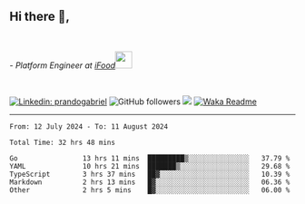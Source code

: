 <h2>Hi there  👋,</h2> </br>

<p><em>- Platform Engineer at <a href="https://www.ifood.com.br/">iFood</a><img src="https://media.giphy.com/media/WUlplcMpOCEmTGBtBW/giphy.gif" width="30"> 
</em></p></br>


[![Linkedin: prandogabriel](https://img.shields.io/badge/-prandogabriel-blue?style=flat-square&logo=Linkedin&logoColor=white&link=https://www.linkedin.com/in/prandogabriel/)](https://www.linkedin.com/in/prandogabriel)
![GitHub followers](https://img.shields.io/github/followers/prandogabriel?label=Follow&style=social)
![](https://visitor-badge.glitch.me/badge?page_id=prandogabriel.prandogabriel)
[![Waka Readme](https://github.com/prandogabriel/prandogabriel/actions/workflows/update-stats.yml.yml/badge.svg)](https://github.com/prandogabriel/prandogabriel/actions/workflows/update-stats.yml.yml)

---

<!--START_SECTION:waka-->

```golang
From: 12 July 2024 - To: 11 August 2024

Total Time: 32 hrs 48 mins

Go                13 hrs 11 mins  █████████▒░░░░░░░░░░░░░░░   37.79 %
YAML              10 hrs 21 mins  ███████▒░░░░░░░░░░░░░░░░░   29.68 %
TypeScript        3 hrs 37 mins   ██▓░░░░░░░░░░░░░░░░░░░░░░   10.39 %
Markdown          2 hrs 13 mins   █▓░░░░░░░░░░░░░░░░░░░░░░░   06.36 %
Other             2 hrs 5 mins    █▓░░░░░░░░░░░░░░░░░░░░░░░   06.00 %
```

<!--END_SECTION:waka-->
